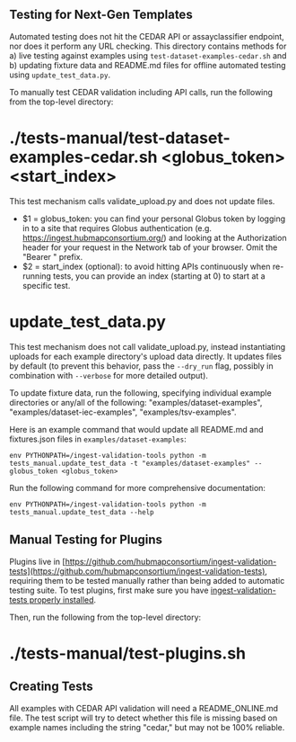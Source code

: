 ## Testing for Next-Gen Templates

Automated testing does not hit the CEDAR API or assayclassifier endpoint, nor does it perform any URL checking. This directory contains methods for a) live testing against examples using `test-dataset-examples-cedar.sh` and b) updating fixture data and README.md files for offline automated testing using `update_test_data.py`.

To manually test CEDAR validation including API calls, run the following from the top-level directory:

# ./tests-manual/test-dataset-examples-cedar.sh <globus_token> <start_index>

This test mechanism calls validate_upload.py and does not update files.

- $1 = globus_token: you can find your personal Globus token by logging in to a site that requires Globus authentication (e.g. https://ingest.hubmapconsortium.org/) and looking at the Authorization header for your request in the Network tab of your browser. Omit the "Bearer " prefix.
- $2 = start_index (optional): to avoid hitting APIs continuously when re-running tests, you can provide an index (starting at 0) to start at a specific test.

# update_test_data.py

This test mechanism does not call validate_upload.py, instead instantiating uploads for each example directory's upload data directly. It updates files by default (to prevent this behavior, pass the `--dry_run` flag, possibly in combination with `--verbose` for more detailed output).

To update fixture data, run the following, specifying individual example directories or any/all of the following: "examples/dataset-examples", "examples/dataset-iec-examples", "examples/tsv-examples".

Here is an example command that would update all README.md and fixtures.json files in `examples/dataset-examples`:

```
env PYTHONPATH=/ingest-validation-tools python -m tests_manual.update_test_data -t "examples/dataset-examples" --globus_token <globus_token>
```

Run the following command for more comprehensive documentation:

```
env PYTHONPATH=/ingest-validation-tools python -m tests_manual.update_test_data --help
```

## Manual Testing for Plugins

Plugins live in [https://github.com/hubmapconsortium/ingest-validation-tests](https://github.com/hubmapconsortium/ingest-validation-tests), requiring them to be tested manually rather than being added to automatic testing suite. To test plugins, first make sure you have [ingest-validation-tests properly installed](https://github.com/hubmapconsortium/ingest-validation-tools#running-plugin-tests).

Then, run the following from the top-level directory:

# ./tests-manual/test-plugins.sh

## Creating Tests

All examples with CEDAR API validation will need a README_ONLINE.md file. The test script will try to detect whether this file is missing based on example names including the string "cedar," but may not be 100% reliable.
